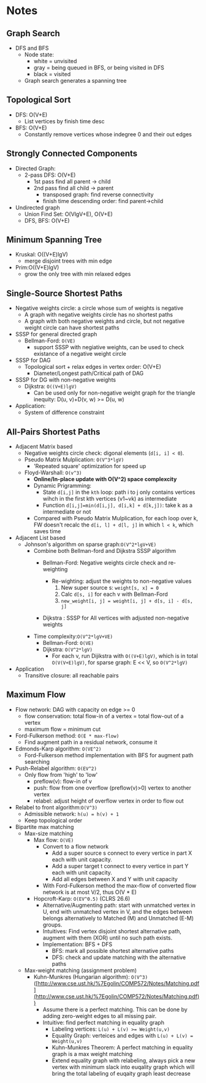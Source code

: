 # Notes

## <a name='Graph'></a>Graph Search
* DFS and BFS
	* Node state:
		* white = unvisited
		* gray = being queued in BFS, or being visited in DFS
		* black = visited
	* Graph search generates a spanning tree

## <a name='Topological_Sort'></a>Topological Sort
* DFS: O(V+E)
	* List vertices by finish time desc
* BFS: O(V+E)
	* Constantly remove vertices whose indegree 0 and their out edges

## <a name='Strongly_Connected_Components'></a>Strongly Connected Components
* Directed Graph: 
	* 2-pass DFS: O(V+E)
		* 1st pass find all parent -> child
		* 2nd pass find all child -> parent
			* transposed graph: find reverse connectivity
			* finish time descending order: find parent->child 
* Undirected graph
	* Union Find Set: O(VlgV+E), O(V+E)
	* DFS, BFS: O(V+E)

## <a name='Minimum_Spanning_Tree'></a>Minimum Spanning Tree
* Kruskal: O((V+E)lgV)
	* merge disjoint trees with min edge
* Prim:O((V+E)lgV)
	* grow the only tree with min relaxed edges

## <a name='Single_Source_Shortest_Paths'></a>Single-Source Shortest Paths
* Negative weights circle: a circle whose sum of weights is negative
	* A graph with negative weights circle has no shortest paths
	* A graph with both negative weights and circle, but not negative weight circle can have shortest paths
* SSSP for general directed graph
	* Bellman-Ford: `O(VE)`
		* support SSSP with negiative weights, can be used to check existance of a negative weight circle
* SSSP for DAG
	* Topological sort + relax edges in vertex order: O(V+E)
		* Diameter/Longest path/Critical path of DAG 
* SSSP for DG with non-negative weights
	* Dijkstra: `O((V+E)lgV)`
		* Can be used only for non-negative weight graph for the triangle inequity: D(u, v)+D(v, w) >= D(u, w)
* Application: 
	* System of difference constraint

## <a name='All_Pairs_Shortest_Paths'></a>All-Pairs Shortest Paths
* Adjacent Matrix based
	* Negative weights circle check: digonal elements (`d[i, i] < 0`).
	* Pseudo Matrix Mulplication: `O(V^3*lgV)`
		* 'Repeated square' optimization for speed up
	* Floyd-Warshall: `O(v^3)`
		* **Online/In-place update with O(V^2) space complexcity**
		* Dynamic Prigramming: 
			* State `d[i,j]` in the `kth` loop: path i to j only contains vertices wihch in the first kth vertices (v1~vk) as intermediate
			* Function `d[i,j]=min(d[i,j], d[i,k] + d[k,j])`: take k as a intermediate or not
		* Compared with Pseudo Matrix Mulplication, for each loop over k, FW doesn't recalc the `d[i, l] + d[l, j]` in which `l < k`, which saves time
* Adjacent List based
	* Johnson's algorithm on sparse graph:`O(V^2*lgV+VE)`
		* Combine both Bellman-ford and Dijkstra SSSP algorithm
			* Bellman-Ford: Negative weights circle check and re-weighting
				* Re-wighting: adjust the weights to non-negative values
					1. New super source s: `weight[s, x] = 0`
					2. Calc `d[s, i]` for each v with Bellman-Ford
					3. `new_weight[i, j] = weight[i, j] + d[s, i] - d[s, j]`

			* Dijkstra : SSSP for All vertices with adjusted non-negative weights
		* Time complexity:`O(V^2*lgV+VE)`
			* Bellman-Ford: `O(VE)`
			* Dijkstra: `O(V^2*lgV)`
				* For each v, run Dijikstra with `O((V+E)lgV)`, which is in total `O(V(V+E)lgV)`, for sparse graph: E << V, so `O(V^2*lgV)`
* Application
	* Transitive closure: all reachable pairs

## <a name='Maximum_Flow'></a>Maximum Flow
* Flow network: DAG with capacity on edge >= 0
	* flow conservation: total flow-in of a vertex = total flow-out of a vertex
	* maximum flow = minimum cut
* Ford-Fulkerson method: `O(E * max-flow)`
	* Find augment path in a residual network, consume it
* Edmonds-Karp algorithm: `O(VE^2)`
	* Ford-Fulkerson method implementation with BFS for augment path searching
* Push-Relabel algorithm: `O(EV^2)`
	* Only flow from 'high' to 'low'
		* preflow(v): flow-in of v
		* push: flow from one overflow (preflow(v)>0) vertex to another vertex
		* relabel: adjust height of overflow vertex in order to flow out
* Relabel to front algorithm:`O(V^3)`
	* Admissible network: `h(u) = h(v) + 1`
	* Keep topological order
* Bipartite max matching
	* Max-size matching
		* Max flow: `O(VE)`
			* Convert to a flow network
				* Add a super source s connect to every vertice in part X each with unit capacity.
				* Add a super target t connect to every vertice in part Y each with unit capacity.
				* Add all edges between X and Y with unit capacity
			* With Ford-Fulkerson method the max-flow of converted flow network is at most V/2, thus O(V * E)
		* Hopcroft-Karp: `O(EV^0.5)` (CLRS 26.6)
			* Alternative/Augmenting path: start with unmatched vertex in U, end with unmatched vertex in V, and the edges between belongs alternatively to Matched (M) and Unmatched (E-M) groups.
			* Intuitives: Find vertex disjoint shortest alternative path, augment with them (XOR) until no such path exists.
			* Implementation: BFS + DFS
				* BFS: mark all possible shortest alternative paths
				* DFS: check and update matching with the alternative paths
	* Max-weight matching (assignment problem)
		* Kuhn-Munkres (Hungarian algorithm): `O(V^3)` ([http://www.cse.ust.hk/%7Egolin/COMP572/Notes/Matching.pdf](http://www.cse.ust.hk/%7Egolin/COMP572/Notes/Matching.pdf))
			* Assume there is a perfect matching. This can be done by adding zero-weight edges to all missing pair.
			* Intuitive: find perfect matching in equality graph
				* Labeling vertices: `L(u) + L(v) >= Weight(u,v)`
				* Equality Graph: verteices and edges with  `L(u) + L(v) = Weight(u,v)`
				* Kuhn-Munkres Theorem: A perfect matching in equality graph is a max weight matching
				* Extend equality graph with relabeling, always pick a new vertex with minimum slack into euqality graph which will bring the total labeling of euqaity graph least decrease